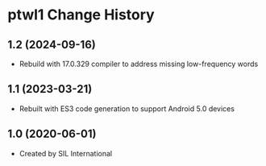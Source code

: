 ptwl1 Change History
====================

1.2 (2024-09-16)
----------------
* Rebuild with 17.0.329 compiler to address missing low-frequency words

1.1 (2023-03-21)
----------------
* Rebuilt with ES3 code generation to support Android 5.0 devices

1.0 (2020-06-01)
----------------
* Created by SIL International
